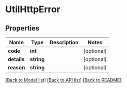 # UtilHttpError

## Properties
Name | Type | Description | Notes
------------ | ------------- | ------------- | -------------
**code** | **int** |  | [optional] 
**details** | **string** |  | [optional] 
**reason** | **string** |  | [optional] 

[[Back to Model list]](../README.md#documentation-for-models) [[Back to API list]](../README.md#documentation-for-api-endpoints) [[Back to README]](../README.md)


